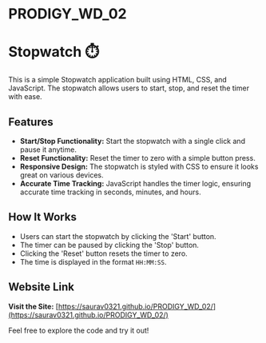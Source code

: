 # PRODIGY_WD_02

# Stopwatch ⏱️

This is a simple Stopwatch application built using HTML, CSS, and JavaScript. The stopwatch allows users to start, stop, and reset the timer with ease.

## Features
- **Start/Stop Functionality:** Start the stopwatch with a single click and pause it anytime.
- **Reset Functionality:** Reset the timer to zero with a simple button press.
- **Responsive Design:** The stopwatch is styled with CSS to ensure it looks great on various devices.
- **Accurate Time Tracking:** JavaScript handles the timer logic, ensuring accurate time tracking in seconds, minutes, and hours.

## How It Works
- Users can start the stopwatch by clicking the 'Start' button.
- The timer can be paused by clicking the 'Stop' button.
- Clicking the 'Reset' button resets the timer to zero.
- The time is displayed in the format `HH:MM:SS`.

## Website Link
**Visit the Site:** [https://saurav0321.github.io/PRODIGY_WD_02/](https://saurav0321.github.io/PRODIGY_WD_02/)

Feel free to explore the code and try it out!
